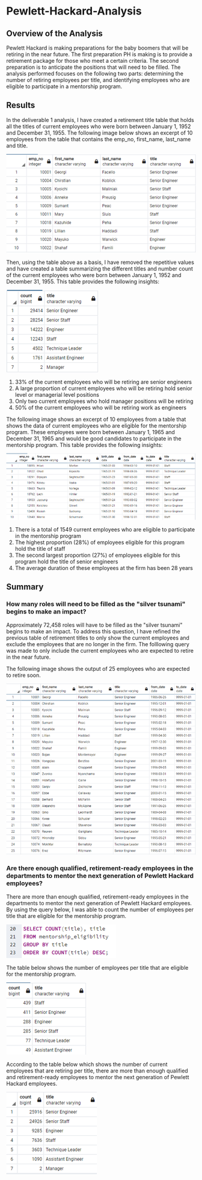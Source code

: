 # Pewlett-Hackard-Analysis
## Overview of the Analysis
Pewlett Hackard is making preparations for the baby boomers that will be retiring in the near future. The first preparation PH is making is to provide a retirement package for those who meet a certain criteria. The second preparation is to anticipate the positions that will need to be filled. The analysis performed focuses on the following two parts: determining the number of retiring employees per title, and identifying employees who are eligible to participate in a mentorship program. 

## Results
In the deliverable 1 analysis, I have created a retirement title table that holds all the titles of current employees who were born between January 1, 1952 and December 31, 1955. The following image below shows an excerpt of 10 employees from the table that contains the emp_no, first_name, last_name and title. 

![unique_titles.PNG](https://github.com/WTAN241/Pewlett-Hackard-Analysis/blob/main/Images/unique_titles.PNG)

Then, using the table above as a basis, I have removed the repetitive values and have created a table summarizing the different titles and number count of the current employees who were born between January 1, 1952 and December 31, 1955. This table provides the following insights:

![retiring_titles.PNG](https://github.com/WTAN241/Pewlett-Hackard-Analysis/blob/main/Images/retiring_titles.PNG)

1. 33% of the current employees who will be retiring are senior engineers
2. A large proportion of current employees who will be retiring hold senior level or managerial level positions
3. Only two current employees who hold manager positions will be retiring
4. 50% of the current employees who will be retiring work as engineers

The following image shows an excerpt of 10 employees from a table that shows the data of current employees who are eligible for the mentorship program. These employees were born between January 1, 1965 and December 31, 1965 and would be good candidates to participate in the mentorship program. This table provides the following insights:

![mentorship_eligibility.PNG](https://github.com/WTAN241/Pewlett-Hackard-Analysis/blob/main/Images/mentorship_eligibility.PNG)

1. There is a total of 1549 current employees who are eligible to participate in the mentorship program
2. The highest proportion (28%) of employees eligible for this program hold the title of staff
3. The second largest proportion (27%) of employees eligible for this program hold the title of senior engineers
4. The average duration of these employees at the firm has been 28 years

## Summary

### How many roles will need to be filled as the "silver tsunami" begins to make an impact?
Approximately 72,458 roles will have to be filled as the "silver tsunami" begins to make an impact. To address this question, I have refined the previous table of retirement titles to only show the current employees and exclude the employees that are no longer in the firm. The folllowing query was made to only include the current employees who are expected to retire in the near future.



The following image shows the output of 25 employees who are expected to retire soon. 

![current_retiring_employees.PNG](https://github.com/WTAN241/Pewlett-Hackard-Analysis/blob/main/Images/current_retiring_employees.PNG)

### Are there enough qualified, retirement-ready employees in the departments to mentor the next generation of Pewlett Hackard employees?

There are more than enough qualified, retirement-ready employees in the departments to mentor the next generation of Pewlett Hackard employees. By using the query below, I was able to count the number of employees per title that are eligible for the mentorship program.

![mentorship_eligibility_by_title.PNG](https://github.com/WTAN241/Pewlett-Hackard-Analysis/blob/main/Images/mentorship_eligibility_by_title.PNG)

The table below shows the number of employees per title that are eligible for the mentorship program.

![mentorship_eligible_titles.PNG](https://github.com/WTAN241/Pewlett-Hackard-Analysis/blob/main/Images/mentoring_eligible_titles.PNG)

According to the table below which shows the number of current employees that are retiring per title, there are more than enough qualified and retirement-ready employees to mentor the next generation of Pewlett Hackard employees. 

![current_employees_retiring_titles.PNG](https://github.com/WTAN241/Pewlett-Hackard-Analysis/blob/main/Images/current_employees_retiring_titles.PNG)
